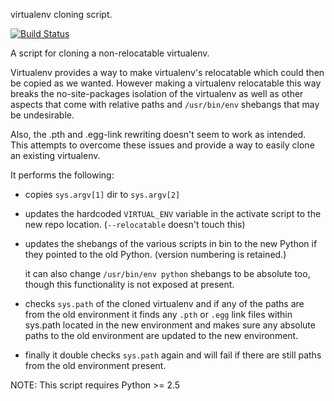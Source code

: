 virtualenv cloning script.

[![Build Status](https://travis-ci.org/edwardgeorge/virtualenv-clone.svg?branch=master)](https://travis-ci.org/edwardgeorge/virtualenv-clone)

A script for cloning a non-relocatable virtualenv.

Virtualenv provides a way to make virtualenv's relocatable which could then be
copied as we wanted. However making a virtualenv relocatable this way breaks
the no-site-packages isolation of the virtualenv as well as other aspects that
come with relative paths and `/usr/bin/env` shebangs that may be undesirable.

Also, the .pth and .egg-link rewriting doesn't seem to work as intended. This
attempts to overcome these issues and provide a way to easily clone an
existing virtualenv.

It performs the following:

- copies `sys.argv[1]` dir to `sys.argv[2]`
- updates the hardcoded `VIRTUAL_ENV` variable in the activate script to the
  new repo location. (`--relocatable` doesn't touch this)
- updates the shebangs of the various scripts in bin to the new Python if
  they pointed to the old Python. (version numbering is retained.)

    it can also change `/usr/bin/env python` shebangs to be absolute too,
    though this functionality is not exposed at present.

- checks `sys.path` of the cloned virtualenv and if any of the paths are from
  the old environment it finds any `.pth` or `.egg` link files within sys.path
  located in the new environment and makes sure any absolute paths to the
  old environment are updated to the new environment.

- finally it double checks `sys.path` again and will fail if there are still
  paths from the old environment present.

NOTE: This script requires Python >= 2.5
